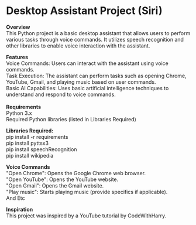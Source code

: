 
# Desktop Assistant Project (Siri)
**Overview**<br/>
This Python project is a basic desktop assistant that allows users to perform various tasks through voice commands. It utilizes speech recognition and other libraries to enable voice interaction with the assistant.

**Features**<br/>
Voice Commands: Users can interact with the assistant using voice commands.<br/>
Task Execution: The assistant can perform tasks such as opening Chrome, YouTube, Gmail, and playing music based on user commands.<br/>
Basic AI Capabilities: Uses basic artificial intelligence techniques to understand and respond to voice commands.<br/>
<br/>
**Requirements**<br/>
Python 3.x<br/>
Required Python libraries (listed in Libraries Required)<br/>

**Libraries Required:**<br/>
pip install -r requirements<br/>
pip install pyttsx3<br/>
pip install speechRecognition<br/>
pip install wikipedia<br/>

**Voice Commands**<br/>
"Open Chrome": Opens the Google Chrome web browser.<br/>
"Open YouTube": Opens the YouTube website.<br/>
"Open Gmail": Opens the Gmail website.<br/>
"Play music": Starts playing music (provide specifics if applicable).<br/>
And Etc<br/>

**Inspiration**<br/>
This project was inspired by a YouTube tutorial by CodeWithHarry.
